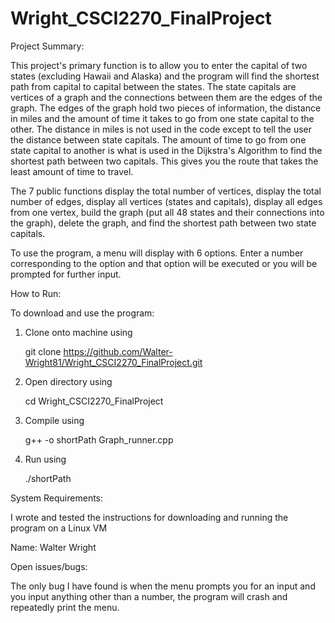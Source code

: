 # Wright_CSCI2270_FinalProject
Project Summary:

This project's primary function is to allow you to enter the capital of two states (excluding Hawaii and Alaska) and the program will find the shortest path from capital to capital between the states. The state capitals are vertices of a graph and the connections between them are the edges of the graph. The edges of the graph hold two pieces of information, the distance in miles and the amount of time it takes to go from one state capital to the other. The distance in miles is not used in the code except to tell the user the distance between state capitals. The amount of time to go from one state capital to another is what is used in the Dijkstra's Algorithm to find the shortest path between two capitals. This gives you the route that takes the least amount of time to travel.

The 7 public functions display the total number of vertices, display the total number of edges, display all vertices (states and capitals), display all edges from one vertex, build the graph (put all 48 states and their connections into the graph), delete the graph, and find the shortest path between two state capitals.

To use the program, a menu will display with 6 options. Enter a number corresponding to the option and that option will be executed or you will be prompted for further input.


How to Run:

To download and use the program:

1. Clone onto machine using
    
    git clone https://github.com/Walter-Wright81/Wright_CSCI2270_FinalProject.git
    
2. Open directory using
    
    cd Wright_CSCI2270_FinalProject
    
3. Compile using
    
    g++ -o shortPath Graph_runner.cpp

4. Run using
    
    ./shortPath


System Requirements:

I wrote and tested the instructions for downloading and running the program on a Linux VM


Name: Walter Wright


Open issues/bugs:

The only bug I have found is when the menu prompts you for an input and you input anything other than a number, the program will crash and repeatedly print the menu.
